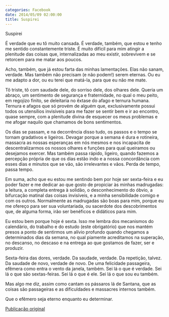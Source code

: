 ```yaml
---
categories: Facebook
date: 2014/05/09 02:00:00
title: Suspirei
---
```


Suspirei

É verdade que eu tô muito cansada. É verdade, também, que estou e tenho me sentido constantemente triste. É muito difícil para mim atingir a plenitude das coisas que, internalizadas ao meu existir, sobrevivem e se retorcem para me matar aos poucos.

Acho, também, que já estou farta das minhas lamentações. Elas não sanam, verdade. Mas também não precisam (e não podem!) serem eternas. Ou eu me adapto a dor, ou eu terei que matá-la, para que eu não me mate.

Tô triste, tô com saudade dele, do sorriso dele, dos olhares dele. Queria um abraço, um sentimento de segurança e fraternidade, no qual o meu peito, em regojizo finito, se deleitaria no êxtase do afago e ternura humana. Ternura e afagos que só provém de alguém que, exclusivamente possui todos os utensílios invisíveis para me fazer se sentir bem e ir ao encontro, quase sempre, com a plenitude divina de esquecer os meus problemas e me afogar naquilo que chamamos de bons sentimentos.

Os dias se passam, e na decorrência disso tudo, os passos e o tempo se tornam gradativos e ligeiros. Devagar porque a semana é dura e rotineira, massacra as nossas esperanças em nós mesmos e nos incapacita de descentralizarmos os nossos olhares e funções para qual queiramos ou desejamos exercer. Mas também passa rápido, ligeiro, quando fazemos a percepção própria de que os dias estão indo e a nossa concordância com esses dias e minutos que se vão, são irrelevantes e vãos. Perda de tempo, passa tempo.

Em suma, acho que eu estou me sentindo bem por hoje ser sexta-feira e eu poder fazer e me dedicar ao que gosto de propiciar às minhas madrugadas: a leitura, a completa entrega à solidão, o desconhecimento do óbvio, a bifurcação matinal das coisas invisíveis, e a minha sensibilidade comigo e com os outros.
Normalmente as madrugadas são boas para mim, porque eu me ofereço para ser sua voluntariada, ou sacerdote dos descobrimentos que, de alguma forma, irão ser benéficos e didáticos para mim.

Eu estou bem porque hoje é sexta. Isso me lembra dos mecanismos do calendário, do trabalho e do estudo (este obrigatório) que nos mantém presos a ponto de sentirmos um alívio profundo quando chegamos a determinados dias da semana, no qual piamente acreditamos na superação, no descanso, no descaso e na entrega ao que gostamos de fazer, ser e produzir.

Sexta-feira das dores, verdade. Da saudade, verdade. Da repetição, talvez. Da saudade de novo, verdade de novo. De uma felicidade passageira, efêmera como entra o vento da janela, também. Sei lá o que é verdade. Sei lá o que são sextas-feiras. Sei lá o que é ele. Sei lá o que sou eu também.

Mas algo me diz, assim como cantam os pássaros lá de Santana, que as coisas são passageiras e as dificuldades e massacres internos também.

Que o efêmero seja eterno enquanto eu determinar.

[Publicação original](https://www.facebook.com/permalink.php?story_fbid=1421252894811741&id=1418031755133855)
